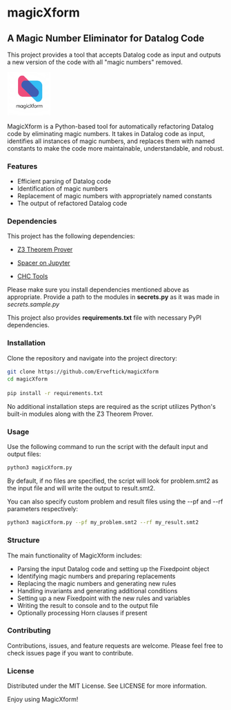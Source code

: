 # magicXform
## A Magic Number Eliminator for Datalog Code
This project provides a tool that accepts Datalog code as input and outputs a new version of the code with all "magic numbers" removed.

<img src="logo.png" width="20%" alt="Blaster Development" id="logo">

MagicXform is a Python-based tool for automatically refactoring Datalog code by eliminating magic numbers. It takes in Datalog code as input, identifies all instances of magic numbers, and replaces them with named constants to make the code more maintainable, understandable, and robust.

### Features
- Efficient parsing of Datalog code
- Identification of magic numbers
- Replacement of magic numbers with appropriately named constants
- The output of refactored Datalog code

### Dependencies

This project has the following dependencies:

- [Z3 Theorem Prover](https://github.com/Z3Prover/z3)

- [Spacer on Jupyter](https://github.com/agurfinkel/spacer-on-jupyter)

- [CHC Tools](https://github.dev/chc-comp/chc-tools)

Please make sure you install dependencies mentioned above as appropriate. Provide a path to the modules in **secrets.py** as it was made in *secrets.sample.py*

This project also provides **requirements.txt** file with necessary PyPl dependencies.


### Installation
Clone the repository and navigate into the project directory:

```bash
git clone https://github.com/Erveftick/magicXform
cd magicXform

pip install -r requirements.txt
```

No additional installation steps are required as the script utilizes Python's built-in modules along with the Z3 Theorem Prover.

### Usage
Use the following command to run the script with the default input and output files:

```bash
python3 magicXform.py
```

By default, if no files are specified, the script will look for problem.smt2 as the input file and will write the output to result.smt2.

You can also specify custom problem and result files using the --pf and --rf parameters respectively:

```bash
python3 magicXform.py --pf my_problem.smt2 --rf my_result.smt2
```

### Structure
The main functionality of MagicXform includes:

- Parsing the input Datalog code and setting up the Fixedpoint object
- Identifying magic numbers and preparing replacements
- Replacing the magic numbers and generating new rules
- Handling invariants and generating additional conditions
- Setting up a new Fixedpoint with the new rules and variables
- Writing the result to console and to the output file
- Optionally processing Horn clauses if present

### Contributing
Contributions, issues, and feature requests are welcome. Please feel free to check issues page if you want to contribute.

### License
Distributed under the MIT License. See LICENSE for more information.

Enjoy using MagicXform!

